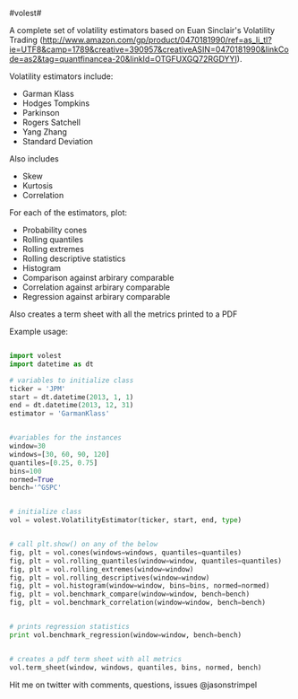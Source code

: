 #volest#

A complete set of volatility estimators based on Euan Sinclair's Volatility Trading (http://www.amazon.com/gp/product/0470181990/ref=as_li_tl?ie=UTF8&camp=1789&creative=390957&creativeASIN=0470181990&linkCode=as2&tag=quantfinancea-20&linkId=OTGFUXGQ72RGDYYI).

Volatility estimators include:

* Garman Klass
* Hodges Tompkins
* Parkinson
* Rogers Satchell
* Yang Zhang
* Standard Deviation

Also includes

* Skew
* Kurtosis
* Correlation

For each of the estimators, plot:

* Probability cones
* Rolling quantiles
* Rolling extremes
* Rolling descriptive statistics
* Histogram
* Comparison against arbirary comparable
* Correlation against arbirary comparable
* Regression against arbirary comparable

Also creates a term sheet with all the metrics printed to a PDF

Example usage:

```python

import volest
import datetime as dt

# variables to initialize class
ticker = 'JPM'
start = dt.datetime(2013, 1, 1)
end = dt.datetime(2013, 12, 31)
estimator = 'GarmanKlass'


#variables for the instances
window=30
windows=[30, 60, 90, 120]
quantiles=[0.25, 0.75]
bins=100
normed=True
bench='^GSPC'


# initialize class
vol = volest.VolatilityEstimator(ticker, start, end, type)


# call plt.show() on any of the below
fig, plt = vol.cones(windows=windows, quantiles=quantiles)
fig, plt = vol.rolling_quantiles(window=window, quantiles=quantiles)
fig, plt = vol.rolling_extremes(window=window)
fig, plt = vol.rolling_descriptives(window=window)
fig, plt = vol.histogram(window=window, bins=bins, normed=normed)
fig, plt = vol.benchmark_compare(window=window, bench=bench)
fig, plt = vol.benchmark_correlation(window=window, bench=bench)


# prints regression statistics
print vol.benchmark_regression(window=window, bench=bench)


# creates a pdf term sheet with all metrics
vol.term_sheet(window, windows, quantiles, bins, normed, bench)

```

Hit me on twitter with comments, questions, issues @jasonstrimpel

